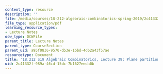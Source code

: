 ```yaml
---
content_type: resource
description: ''
file: /media/courses/18-212-algebraic-combinatorics-spring-2019/2c41332f989a46cd15dc7b1627eeda0b_MIT18_212S19_lec39.pdf
file_type: application/pdf
learning_resource_types:
- Lecture Notes
ocw_type: OCWFile
parent_title: Lecture Notes
parent_type: CourseSection
parent_uid: a95f0836-9570-d53e-1bbd-4d62a43f57ae
resourcetype: Document
title: '18.212 S19 Algebraic Combinatorics, Lecture 39: Plane partitions and more'
uid: 2c41332f-989a-46cd-15dc-7b1627eeda0b
---
```

